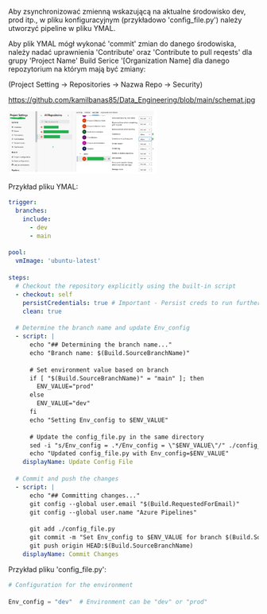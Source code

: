 Aby zsynchronizować zmienną wskazującą na aktualne środowisko dev, prod itp., w pliku konfiguracyjnym (przykładowo 'config_file.py') należy utworzyć pipeline w pliku YMAL.


Aby plik YMAL mógł wykonać 'commit' zmian do danego środowiska, należy nadać uprawnienia 'Contribute' oraz 'Contribute to pull reqests' dla grupy 'Project Name' Build Serice '[Organization Name] dla danego repozytorium na którym mają być zmiany:


(Project Setting -> Repositories -> Nazwa Repo -> Security)


https://github.com/kamilbanas85/Data_Engineering/blob/main/schemat.jpg

<img src="./schemat.jpg" alt="Alt text" title="Optional title" width="300">


Przykład pliku YMAL:

```yaml
trigger:
  branches:
    include:
      - dev
      - main

pool:
  vmImage: 'ubuntu-latest'

steps:
  # Checkout the repository explicitly using the built-in script
  - checkout: self
    persistCredentials: true # Important - Persist creds to run further git commands
    clean: true

  # Determine the branch name and update Env_config
  - script: |
      echo "## Determining the branch name..."
      echo "Branch name: $(Build.SourceBranchName)"

      # Set environment value based on branch
      if [ "$(Build.SourceBranchName)" = "main" ]; then
        ENV_VALUE="prod"
      else
        ENV_VALUE="dev"
      fi
      echo "Setting Env_config to $ENV_VALUE"

      # Update the config_file.py in the same directory
      sed -i "s/Env_config = .*/Env_config = \"$ENV_VALUE\"/" ./config_file.py
      echo "Updated config_file.py with Env_config=$ENV_VALUE"
    displayName: Update Config File

  # Commit and push the changes
  - script: |
      echo "## Committing changes..."
      git config --global user.email "$(Build.RequestedForEmail)"
      git config --global user.name "Azure Pipelines"

      git add ./config_file.py
      git commit -m "Set Env_config to $ENV_VALUE for branch $(Build.SourceBranchName)"
      git push origin HEAD:$(Build.SourceBranchName)
    displayName: Commit Changes
```


Przykład pliku 'config_file.py':

```python
# Configuration for the environment

Env_config = "dev"  # Environment can be "dev" or "prod"
```
